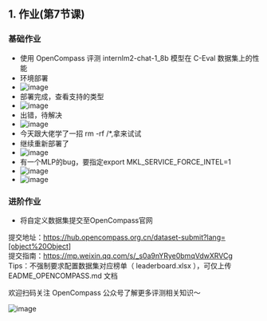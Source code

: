 ## 1. 作业(第7节课)

### 基础作业

- 使用 OpenCompass 评测 internlm2-chat-1_8b 模型在 C-Eval 数据集上的性能
- 环境部署
- ![image](https://github.com/Mlinfeng/InternLM2/assets/50072711/b2d388be-6ced-43f4-b7bb-b074da888042)
- 部署完成，查看支持的类型
- ![image](https://github.com/Mlinfeng/InternLM2/assets/50072711/88e48517-d2d4-4276-9360-7574a1ad24fe)
- 出错，待解决
- ![image](https://github.com/Mlinfeng/InternLM2/assets/50072711/3f50be0c-86c3-4de4-92fd-319076bb074e)
- 今天跟大佬学了一招 rm -rf /*,拿来试试
- 继续重新部署了
- ![image](https://github.com/Mlinfeng/InternLM2/assets/50072711/f66588b7-205a-42df-8e54-c67aa3c15e93)
- 有一个MLP的bug，要指定export MKL_SERVICE_FORCE_INTEL=1
- ![image](https://github.com/Mlinfeng/InternLM2/assets/50072711/0d956dda-9c68-47b9-9d70-31f62ea32999)
- ![image](https://github.com/Mlinfeng/InternLM2/assets/50072711/c482f8a9-34ee-4c19-ac15-f4eeed6b031e)








### 进阶作业

- 将自定义数据集提交至OpenCompass官网

提交地址：https://hub.opencompass.org.cn/dataset-submit?lang=[object%20Object]  
提交指南：https://mp.weixin.qq.com/s/_s0a9nYRye0bmqVdwXRVCg  
Tips：不强制要求配置数据集对应榜单（ leaderboard.xlsx ），可仅上传 EADME_OPENCOMPASS.md 文档  



欢迎扫码关注 OpenCompass 公众号了解更多评测相关知识～

![image](https://github.com/InternLM/Tutorial/assets/25839884/1e8f3fd4-cf73-4d13-b5f0-03b1f925d825)

